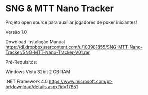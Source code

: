 SNG & MTT Nano Tracker
====================

Projeto open source para auxiliar jogadores de poker iniciantes! 

Versão 1.0

Download instalação Manual
https://dl.dropboxusercontent.com/u/103981855/SNG-MTT-Nano-Tracker/SNG-MTT-Nano-Tracker-V01.rar

Pré-Requisitos:

Windows Vista 32bit
2 GB RAM

.NET Framework 4.0
https://www.microsoft.com/pt-br/download/details.aspx?id=17851
